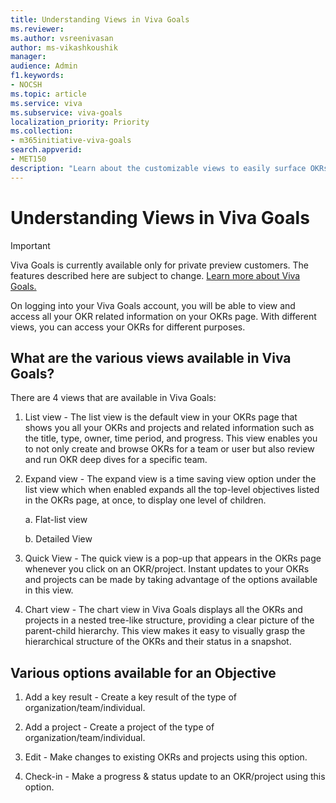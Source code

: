 ```yaml
---
title: Understanding Views in Viva Goals
ms.reviewer: 
ms.author: vsreenivasan
author: ms-vikashkoushik
manager: 
audience: Admin
f1.keywords:
- NOCSH
ms.topic: article
ms.service: viva
ms.subservice: viva-goals
localization_priority: Priority
ms.collection:  
- m365initiative-viva-goals  
search.appverid:
- MET150
description: "Learn about the customizable views to easily surface OKRs and projects as you navigate across teams."
---
```


# Understanding Views in Viva Goals

> [!IMPORTANT] 
> Viva Goals is currently available only for private preview customers. The features described here are subject to change. [Learn more about Viva Goals.](https://go.microsoft.com/fwlink/?linkid=2189933)

On logging into your Viva Goals account, you will be able to view and access all your OKR related information on your OKRs page. With different views, you can access your OKRs for different purposes.

## What are the various views available in Viva Goals? 

There are 4 views that are available in Viva Goals: 

1. List view - The list view is the default view in your OKRs page that shows you all your OKRs and projects and related information such as the title, type, owner, time period, and progress.  This view enables you to not only create and browse OKRs for a team or user but also review and run OKR deep dives for a specific team. 

2. Expand view - The expand view is a time saving view option under the list view which when enabled expands all the top-level objectives listed in the OKRs page, at once, to display one level of children. 

      a. Flat-list view  

      b. Detailed View 

3. Quick View - The quick view is a pop-up that appears in the OKRs page whenever you click on an OKR/project. Instant updates to your OKRs and projects can be made by taking advantage of the options available in this view. 

4. Chart view - The chart view in Viva Goals displays all the OKRs and projects in a nested tree-like structure, providing a clear picture of the parent-child hierarchy. This view makes it easy to visually grasp the hierarchical structure of the OKRs and their status in a snapshot. 

## Various options available for an Objective

1. Add a key result - Create a key result of the type of organization/team/individual.

2. Add a project - Create a project of the type of organization/team/individual.

3. Edit - Make changes to existing OKRs and projects using this option.

4. Check-in - Make a progress & status update to an OKR/project using this option. 
